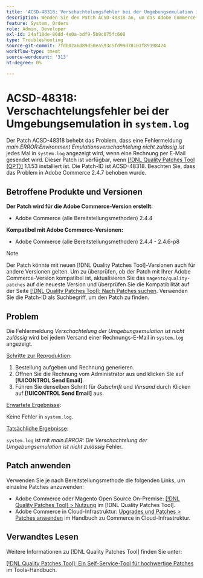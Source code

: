 ```yaml
---
title: 'ACSD-48318: Verschachtelungsfehler bei der Umgebungsemulation in „system.log“'
description: Wenden Sie den Patch ACSD-48318 an, um das Adobe Commerce-Problem zu beheben, bei dem jedes Mal, wenn eine Rechnungs-E-Mail gesendet wird, eine Fehlermeldung in „system.log“ angezeigt wird, in der die Verschachtelung der Umgebungsemulation *main.ERROR:Environment nicht zulässig* ist.
feature: System, Orders
role: Admin, Developer
exl-id: 24af18de-80dd-4e0a-bdf9-5b9c075fc608
type: Troubleshooting
source-git-commit: 7fdb02a6d89d50ea593c5fd99d78101f89198424
workflow-type: tm+mt
source-wordcount: '313'
ht-degree: 0%

---
```


# ACSD-48318: Verschachtelungsfehler bei der Umgebungsemulation in `system.log`

Der Patch ACSD-48318 behebt das Problem, dass eine Fehlermeldung *main.ERROR:Environment Emulationsverschachtelung nicht zulässig ist* jedes Mal in `system.log` angezeigt wird, wenn eine Rechnung per E-Mail gesendet wird. Dieser Patch ist verfügbar, wenn [[!DNL Quality Patches Tool (QPT)]](/help/tools/quality-patches-tool/quality-patches-tool-to-self-serve-quality-patches.md) 1.1.53 installiert ist. Die Patch-ID ist ACSD-48318. Beachten Sie, dass das Problem in Adobe Commerce 2.4.7 behoben wurde.

## Betroffene Produkte und Versionen

**Der Patch wird für die Adobe Commerce-Version erstellt:**

* Adobe Commerce (alle Bereitstellungsmethoden) 2.4.4

**Kompatibel mit Adobe Commerce-Versionen:**

* Adobe Commerce (alle Bereitstellungsmethoden) 2.4.4 - 2.4.6-p8

>[!NOTE]
>
>Der Patch könnte mit neuen [!DNL Quality Patches Tool]-Versionen auch für andere Versionen gelten. Um zu überprüfen, ob der Patch mit Ihrer Adobe Commerce-Version kompatibel ist, aktualisieren Sie das `magento/quality-patches` auf die neueste Version und überprüfen Sie die Kompatibilität auf der Seite [[!DNL Quality Patches Tool]: Nach Patches suchen](https://experienceleague.adobe.com/tools/commerce-quality-patches/index.html). Verwenden Sie die Patch-ID als Suchbegriff, um den Patch zu finden.

## Problem

Die Fehlermeldung *Verschachtelung der Umgebungsemulation ist nicht zulässig* wird bei jedem Versand einer Rechnungs-E-Mail in `system.log` angezeigt.

<u>Schritte zur Reproduktion</u>:

1. Bestellung aufgeben und Rechnung generieren.
1. Öffnen Sie die Rechnung vom Administrator aus und klicken Sie auf **[!UICONTROL Send Email]**.
1. Führen Sie denselben Schritt für *Gutschrift* und *Versand* durch Klicken auf **[!UICONTROL Send Email]** aus.

<u>Erwartete Ergebnisse</u>:

Keine Fehler in `system.log`.

<u>Tatsächliche Ergebnisse</u>:

`system.log` ist mit *main.ERROR: Die Verschachtelung der Umgebungsemulation ist nicht zulässig* Fehler.

## Patch anwenden

Verwenden Sie je nach Bereitstellungsmethode die folgenden Links, um einzelne Patches anzuwenden:

* Adobe Commerce oder Magento Open Source On-Premise: [[!DNL Quality Patches Tool] > Nutzung](/help/tools/quality-patches-tool/usage.md) im [!DNL Quality Patches Tool].
* Adobe Commerce in Cloud-Infrastruktur: [Upgrades und Patches > Patches anwenden](https://experienceleague.adobe.com/docs/commerce-cloud-service/user-guide/develop/upgrade/apply-patches.html) im Handbuch zu Commerce in Cloud-Infrastruktur.

## Verwandtes Lesen

Weitere Informationen zu [!DNL Quality Patches Tool] finden Sie unter:

[[!DNL Quality Patches Tool]: Ein Self-Service-Tool für hochwertige Patches](/help/tools/quality-patches-tool/quality-patches-tool-to-self-serve-quality-patches.md) im Tools-Handbuch.
